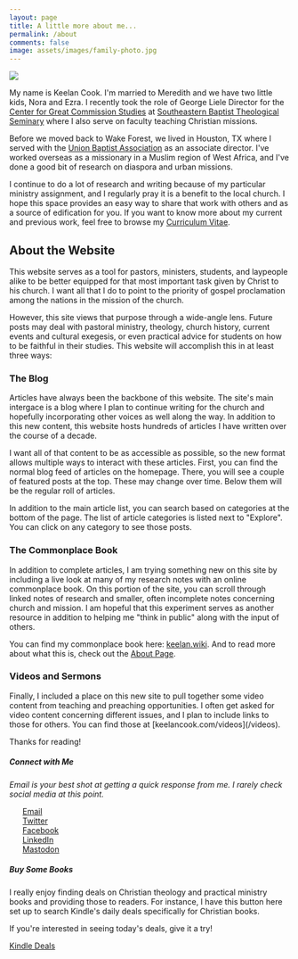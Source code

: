 ```yaml
---
layout: page
title: A little more about me...
permalink: /about
comments: false
image: assets/images/family-photo.jpg
---
```


<div class="row justify-content-between">
<div class="col-md-8 pr-5">

<img src="https://i.imgur.com/ZIp78o3.jpg">

<p></P>

<p>My name is Keelan Cook. I'm married to Meredith and we have two little kids, Nora and Ezra. I recently took the role of George Liele Director for the <a href="https://thecgcs.org">Center for Great Commission Studies</a> at <a href="https://sebts.edu"> Southeastern Baptist Theological Seminary</a> where I also serve on faculty teaching Christian missions.</p>

<p>Before we moved back to Wake Forest, we lived in Houston, TX where I served with the <a href="https://ubahouston.org"> Union Baptist Association</a> as an associate director. I've worked overseas as a missionary in a Muslim region of West Africa, and I've done a good bit of research on diaspora and urban missions.</p>

<p>I continue to do a lot of research and writing because of my particular ministry assignment, and I regularly pray it is a benefit to the local church. I hope this space provides an easy way to share that work with others and as a source of edification for you. If you want to know more about my current and previous work, feel free to browse my <a href="https://keelancook.com/cv"> Curriculum Vitae</a>.</p>

<h2>About the Website</h2>
<p>This website serves as a tool for pastors, ministers, students, and laypeople alike to be better equipped for that most important task given by Christ to his church. I want all that I do to point to the priority of gospel proclamation among the nations in the mission of the church.</p>

<p>However, this site views that purpose through a wide-angle lens. Future posts may deal with pastoral ministry, theology, church history, current events and cultural exegesis, or even practical advice for students on how to be faithful in their studies. This website will accomplish this in at least three ways:</p>

<h3>The Blog</h3>
<p>Articles have always been the backbone of this website. The site's main intergace is a blog where I plan to continue writing for the church and hopefully incorporating other voices as well along the way. In addition to this new content, this website hosts hundreds of articles I have written over the course of a decade.</p>

<p>I want all of that content to be as accessible as possible, so the new format allows multiple ways to interact with these articles. First, you can find the normal blog feed of articles on the homepage. There, you will see a couple of featured posts at the top. These may change over time. Below them will be the regular roll of articles.</p> 

<p>In addition to the main article list, you can search based on categories at the bottom of the page. The list of article categories is listed next to "Explore". You can click on any category to see those posts.</p>

<h3>The Commonplace Book</h3>
<p>In addition to complete articles, I am trying something new on this site by including a live look at many of my research notes with an online commonplace book. On this portion of the site, you can scroll through linked notes of research and smaller, often incomplete notes concerning church and mission. I am hopeful that this experiment serves as another resource in addition to helping me "think in public" along with the input of others.</p>

<p>You can find my commonplace book here: <a href="https://keelan.wiki"> keelan.wiki</a>. And to read more about what this is, check out the <a href="https://keelan.wiki/about"> About Page</a>.</p>

<h3>Videos and Sermons</h3>
<p>Finally, I included a place on this new site to pull together some video content from teaching and preaching opportunities. I often get asked for video content concerning different issues, and I plan to include links to those for others. You can find those at [keelancook.com/videos](/videos).</p>


<p>Thanks for reading!</p>

</div>

<div class="col-md-4">

<div class="sticky-top sticky-top-80">
<h5>Connect with Me</h5>
<i>Email is your best shot at getting a quick response from me. I rarely check social media at this point.</i>

<ul style="list-style-type:none;">
  <li><a rel="me" href="mailto:kcook@sebts.edu"><i class="fa fa-envelope"></i> Email</a></li>
  <li><a rel="me" href="https://twitter.com/keelancook"><i class="fab fa-twitter"></i> Twitter</a></li>
  <li><a rel="me" href="https://facebook.com/keelancook"><i class="fab fa-facebook"></i> Facebook</a></li>
  <li><a rel="me" href="https://linkedin/in/keelancook"><i class="fab fa-linkedin"></i> LinkedIn</a></li>
  <li><a rel="me" href="https://mastodon.social/@keelan"><i class="fab fa-mastodon"></i> Mastodon</a></li>
</ul>

<h5>Buy Some Books</h5>
<p>I really enjoy finding deals on Christian theology and practical ministry books and providing those to readers. For instance, I have this button here set up to search Kindle's daily deals specifically for Christian books.</p>

<p>If you're interested in seeing today's deals, give it a try!</p>

<a target="_blank" href="https://amzn.to/48f1wpo" class="btn btn-warning">Kindle Deals</a> 
</div>
</div>
</div>
